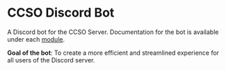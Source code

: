 # CCSO Discord Bot
A Discord bot for the CCSO Server.
Documentation for the bot is available under each [module](CCSODiscordBot/Modules).

**Goal of the bot**: To create a more efficient and streamlined experience for all users of the Discord server.
